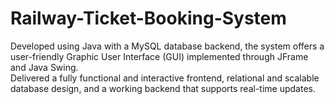 # Railway-Ticket-Booking-System
Developed using Java with a MySQL database backend, the system offers a user-friendly Graphic User Interface (GUI) implemented through JFrame and Java Swing. 
<br>
Delivered a fully functional and interactive frontend, relational and scalable database design, and a working backend that supports real-time updates.
